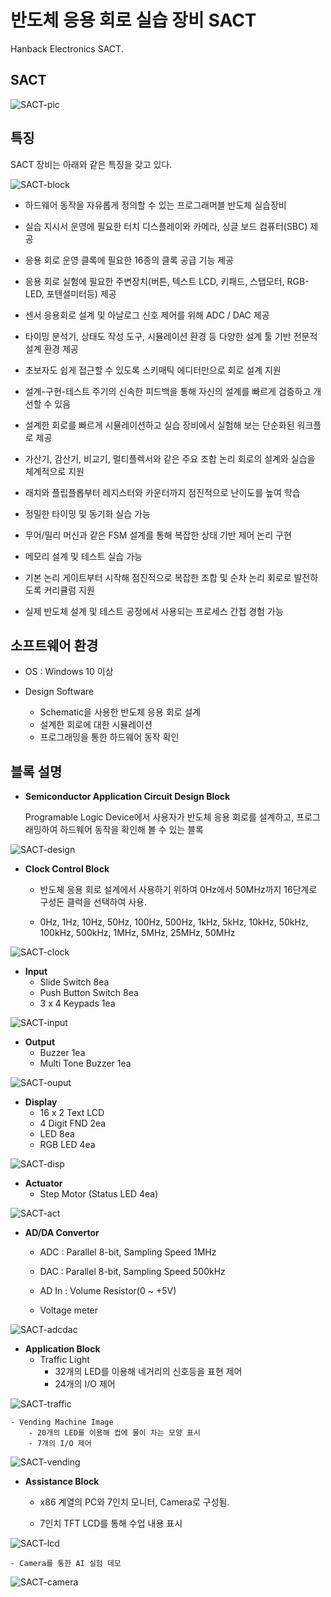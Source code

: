 # 반도체 응용 회로 실습 장비 SACT
Hanback Electronics SACT. 

## SACT 

![SACT-pic](pic/SACT01.png)


## 특징

SACT 장비는 아래와 같은 특징을 갖고 있다. 

![SACT-block](pic/SACT02.png)


- 하드웨어 동작을 자유롭게 정의할 수 있는 프로그래머블 반도체 실습장비

- 실습 지시서 운영에 필요한 터치 디스플레이와 카메라, 싱글 보드 컴퓨터(SBC) 제공

- 응용 회로 운영 클록에 필요한 16종의 클록 공급 기능 제공

- 응용 회로 실험에 필요한 주변장치(버튼, 텍스트 LCD, 키패드, 스탭모터, RGB-LED, 포텐셜미터등) 제공

- 센서 응용회로 설계 및 아날로그 신호 제어를 위해 ADC / DAC 제공

- 타이밍 분석기, 상태도 작성 도구, 시뮬레이션 환경 등 다양한 설계 툴 기반 전문적 설계 환경 제공

- 초보자도 쉽게 접근할 수 있도록 스키매틱 에디터만으로 회로 설계 지원

- 설계-구현-테스트 주기의 신속한 피드백을 통해 자신의 설계를 빠르게 검증하고 개선할 수 있음

- 설계한 회로를 빠르게 시뮬레이션하고 실습 장비에서 실험해 보는 단순화된 워크플로 제공

- 가산기, 감산기, 비교기, 멀티플렉서와 같은 주요 조합 논리 회로의 설계와 실습을 체계적으로 지원

- 래치와 플립플롭부터 레지스터와 카운터까지 점진적으로 난이도를 높여 학습

- 정밀한 타이밍 및 동기화 실습 가능

- 무어/밀리 머신과 같은 FSM 설계를 통해 복잡한 상태 기반 제어 논리 구현

- 메모리 설계 및 테스트 실습 가능

- 기본 논리 게이트부터 시작해 점진적으로 복잡한 조합 및 순차 논리 회로로 발전하도록 커리큘럼 지원

- 실제 반도체 설계 및 테스트 공정에서 사용되는 프로세스 간접 경험 가능


## 소프트웨어 환경 

- OS : Windows 10 이상

- Design Software
	- Schematic을 사용한 반도체 응용 회로 설계
	- 설계한 회로에 대한 시뮬레이션
	- 프로그래밍을 통한 하드웨어 동작 확인

## 블록 설명

- **Semiconductor Application Circuit Design Block**

	Programable Logic Device에서 사용자가 반도체 응용 회로를 설계하고, 프로그래밍하여 하드웨어 동작을 확인해 볼 수 있는 블록

![SACT-design](pic/SACT03.png)

- **Clock Control Block**

	- 반도체 응용 회로 설계에서 사용하기 위하여 0Hz에서 50MHz까지 16단계로 구성돈 클럭을 선택하여 사용.
	
	- 0Hz, 1Hz, 10Hz, 50Hz, 100Hz, 500Hz, 1kHz, 5kHz, 10kHz, 50kHz, 100kHz, 500kHz, 1MHz, 5MHz, 25MHz, 50MHz

![SACT-clock](pic/SACT04.png)

- **Input**
	- Slide Switch 8ea
	- Push Button Switch 8ea	
	- 3 x 4 Keypads 1ea

![SACT-input](pic/SACT05.png)
 
- **Output**
	- Buzzer 1ea
	- Multi Tone Buzzer 1ea

![SACT-ouput](pic/SACT06.png)
 
- **Display**
	- 16 x 2 Text LCD
	- 4 Digit FND 2ea
	- LED 8ea
	- RGB LED 4ea 

![SACT-disp](pic/SACT07.png)
  
- **Actuator**
	- Step Motor (Status LED 4ea)
 
![SACT-act](pic/SACT08.png)
 
- **AD/DA Convertor**
	- ADC : Parallel 8-bit, Sampling Speed 1MHz
	- DAC : Parallel 8-bit, Sampling Speed 500kHz
		
	- AD In : Volume Resistor(0 ~ +5V)
	- Voltage meter

![SACT-adcdac](pic/SACT09.png)
 
- **Application Block**
	- Traffic Light 
		- 32개의 LED를 이용해 네거리의 신호등을 표현 제어
		- 24개의 I/O 제어

![SACT-traffic](pic/SACT10.png)
			
	- Vending Machine Image
		- 20개의 LED를 이용해 컵에 물이 차는 모양 표시
		- 7개의 I/O 제어

![SACT-vending](pic/SACT11.png)
			

- **Assistance Block**

	- x86 계열의 PC와 7인치 모니터, Camera로 구성됨.
		
	- 7인치 TFT LCD를 통해 수업 내용 표시		

![SACT-lcd](pic/SACT12.png)
			
	- Camera를 통한 AI 실험 데모
		
![SACT-camera](pic/SACT13.png)
			


